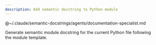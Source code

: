 ```yaml
---
description: Add semantic docstring to Python module
---
```


@~/.claude/semantic-docstrings/agents/documentation-specialist.md

Generate semantic module docstring for the current Python file following the module template.
